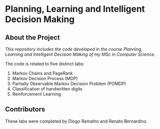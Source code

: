 # Planning, Learning and Intelligent Decision Making

## About the Project

*This repository includes the code developed in the course Planning, Learning and Intelligent Decision Making of my MSc in Computer Science.*

The code is related to five distinct labs:

1. Markov Chains and PageRank
2. Markov Decision Process (MDP)
3. Partially Observable Markov Decision Problem (POMDP)
4. Classification of handwritten digits
5. Reinforcement Learning


## Contributors
These labs were completed by Diogo Ramalho and Renato Bernardino.
